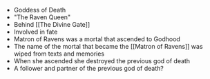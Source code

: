 - Goddess of Death
- "The Raven Queen"
- Behind [[The Divine Gate]]
- Involved in fate
- Matron of Ravens was a mortal that ascended to Godhood
- The name of the mortal that became the [[Matron of Ravens]] was wiped from texts and memories
- When she ascended she destroyed the previous god of death
- A follower and partner of the previous god of death?